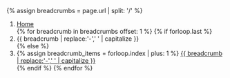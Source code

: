 
{% assign breadcrumbs = page.url | split: '/' %}
<nav class="usa-breadcrumb usa-nav-container
{% if page.breadcrumbWrapping == true %} 
  usa-breadcrumb--wrap 
{% endif %}" 
aria-label="Breadcrumbs,,">
  <ol class="usa-breadcrumb__list">
    <li class="usa-breadcrumb__list-item"> 
      <a href="/" class="usa-breadcrumb__link">
        <span>Home</span>
      </a>
    </li>
    {% for breadcrumb in breadcrumbs offset: 1  %}
      {% if forloop.last %}
        <li class="usa-breadcrumb__list-item" aria-current="page">
          <span>
            {{ breadcrumb | replace:'-',' ' | capitalize }}
          </span>
        </li>
      {% else %}
        <li class="usa-breadcrumb__list-item">
          {% assign breadcrumb_items = forloop.index | plus: 1 %}
          <a href="{% for breadcrumb in breadcrumbs limit: breadcrumb_items %}{{ breadcrumb | append: '/' }}{% endfor %}" 
            class="usa-breadcrumb__link">
              <span>{{ breadcrumb | replace:'-',' ' | capitalize }}</span>
          </a>
        </li>
      {% endif %}
    {% endfor %}
  </ol>
</nav>